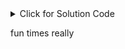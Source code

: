 <details><summary>Click for Solution Code</summary>
  
```js
console.log('This would be a great feature for hiding the solutions ')
```

</details>

fun times
really
